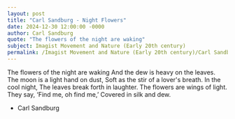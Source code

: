 ```yaml
---
layout: post
title: "Carl Sandburg - Night Flowers"
date: 2024-12-30 12:00:00 -0000
author: Carl Sandburg
quote: "The flowers of the night are waking"
subject: Imagist Movement and Nature (Early 20th century)
permalink: /Imagist Movement and Nature (Early 20th century)/Carl Sandburg/Carl Sandburg - Night Flowers
---
```


The flowers of the night are waking
 And the dew is heavy on the leaves.
 The moon is a light hand on dust,
 Soft as the stir of a lover's breath.
 In the cool night,
 The leaves break forth in laughter.
 The flowers are wings of light.
 They say, ‘Find me, oh find me,’
 Covered in silk and dew.

- Carl Sandburg
